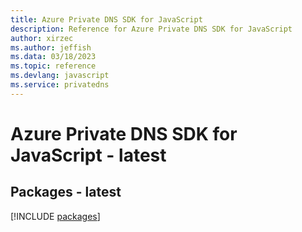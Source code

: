 ```yaml
---
title: Azure Private DNS SDK for JavaScript
description: Reference for Azure Private DNS SDK for JavaScript
author: xirzec
ms.author: jeffish
ms.data: 03/18/2023
ms.topic: reference
ms.devlang: javascript
ms.service: privatedns
---
```

# Azure Private DNS SDK for JavaScript - latest
## Packages - latest
[!INCLUDE [packages](private-dns-index.md)]